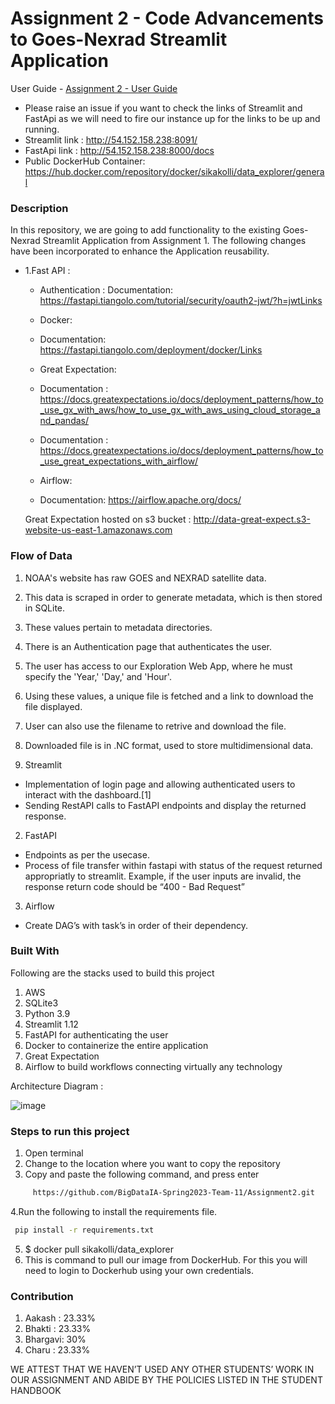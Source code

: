 # Assignment 2 - Code Advancements to Goes-Nexrad Streamlit Application

User Guide - <a href="https://codelabs-preview.appspot.com/?file_id=1NZhfr8-otPaV6pyxBA2UvcESKmiMBFuhEO0d2omQReI#9">Assignment 2 - User Guide</a>
* Please raise an issue if you want to check the links of Streamlit and FastApi as we will need to fire our instance up for the links to be up and running.
* Streamlit link : http://54.152.158.238:8091/
* FastApi link : http://54.152.158.238:8000/docs
* Public DockerHub Container: https://hub.docker.com/repository/docker/sikakolli/data_explorer/general

<h3> Description </h3>

In this repository, we are going to add functionality to the existing Goes-Nexrad Streamlit Application from Assignment 1.
The following changes have been incorporated to enhance the Application reusability.
* 1.Fast API : 
  * Authentication : 
   Documentation: https://fastapi.tiangolo.com/tutorial/security/oauth2-jwt/?h=jwtLinks 
  
  * Docker:
   * Documentation: https://fastapi.tiangolo.com/deployment/docker/Links 
  
  * Great Expectation:
   * Documentation : https://docs.greatexpectations.io/docs/deployment_patterns/how_to_use_gx_with_aws/how_to_use_gx_with_aws_using_cloud_storage_and_pandas/
   * Documentation : https://docs.greatexpectations.io/docs/deployment_patterns/how_to_use_great_expectations_with_airflow/
  
  * Airflow: 
   * Documentation: https://airflow.apache.org/docs/

  Great Expectation hosted on s3 bucket : http://data-great-expect.s3-website-us-east-1.amazonaws.com


<h3> Flow of Data</h3>

1. NOAA's website has raw GOES and NEXRAD satellite data.
2. This data is scraped in order to generate metadata, which is then stored in SQLite.
3. These values pertain to metadata directories.
4. There is an Authentication page that authenticates the user.
5. The user has access to our Exploration Web App, where he must specify the 'Year,' 'Day,' and 'Hour'.
6. Using these values, a unique file is fetched and a link to download the file displayed.
7. User can also use the filename to retrive and download the file.
8. Downloaded file is in .NC format, used to store multidimensional data.


1. Streamlit

* Implementation of login page and allowing authenticated users to interact with the dashboard.[1]
* Sending RestAPI calls to FastAPI endpoints and display the returned response.

2. FastAPI
* Endpoints as per the usecase.
* Process of file transfer within fastapi with status of the request returned appropriatly to streamlit. Example, if the user inputs are invalid, the response return code should be “400 - Bad Request”

3. Airflow
* Create DAG’s with task’s in order of their dependency.
<h3> Built With </h3>

Following are the stacks used to build this project

1. AWS
2. SQLite3
3. Python 3.9
4. Streamlit 1.12
5. FastAPI for authenticating the user
6. Docker to containerize the entire application
7. Great Expectation 
8. Airflow to build workflows connecting virtually any technology


Architecture Diagram :

<!-- <imag src= "https://github.com/BigDataIA-Spring2023-Team-11/Assignment2/blob/main/arch-diag/architecture_diagram.png" width="300" height="300" /> -->
 
   ![image](architecture_diagram.png)

<h3> Steps to run this project </h3>

1. Open terminal
2. Change to the location where you want to copy the repository
3. Copy and paste the following command, and press enter
```bash
     https://github.com/BigDataIA-Spring2023-Team-11/Assignment2.git
```
4.Run the following to install the requirements file.
```bash
 pip install -r requirements.txt
```
5. $ docker pull sikakolli/data_explorer
6. This is command to pull our image from DockerHub. For this you will need to login to Dockerhub using your own credentials.
<h3> Contribution </h3>

1. Aakash :  23.33%  
2. Bhakti :  23.33%
3. Bhargavi: 30%
4. Charu :   23.33%

WE ATTEST THAT WE HAVEN’T USED ANY OTHER STUDENTS’ WORK IN OUR ASSIGNMENT AND ABIDE BY THE POLICIES LISTED IN THE STUDENT HANDBOOK
